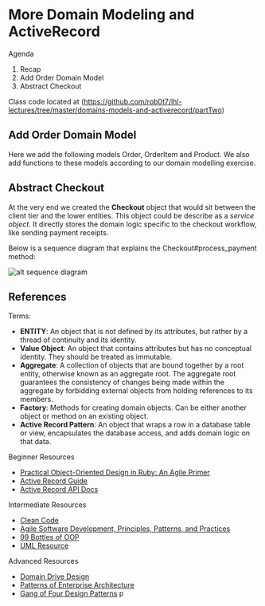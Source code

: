 # More Domain Modeling and ActiveRecord

Agenda

1. Recap
2. Add Order Domain Model
3. Abstract Checkout

Class code located at
(https://github.com/rob0t7/lhl-lectures/tree/master/domains-models-and-activerecord/partTwo)

## Add Order Domain Model

Here we add the following models Order, OrderItem and Product. We also
add functions to these models according to our domain modelling
exercise.

## Abstract Checkout

At the very end we created the **Checkout** object that would sit
between the client tier and the lower entities. This object could be
describe as a *service object*. It directly stores the domain logic
specific to the checkout workflow, like sending payment receipts.

Below is a sequence diagram that explains the Checkout#process_payment
method:

![alt sequence diagram](https://github.com/rob0t7/lhl-lectures/blob/master/domain-models-and-activerecord/partTwo/sequence.png)
## References

Terms:

* **ENTITY**: An object that is not defined by its attributes, but
  rather by a thread of continuity and its identity.
* **Value Object**: An object that contains attributes but has no
  conceptual identity. They should be treated as immutable.
* **Aggregate**: A collection of objects that are bound together by a
  root entity, otherwise known as an aggregate root. The aggregate
  root guarantees the consistency of changes being made within the
  aggregate by forbidding external objects from holding references to
  its members.
* **Factory**: Methods for creating domain objects. Can be either
another object or method on an existing object.
* **Active Record Pattern**: An object that wraps a row in a database
  table or view, encapsulates the database access, and adds domain
  logic on that data.

Beginner Resources

* [Practical Object-Oriented Design in Ruby: An Agile
  Primer](https://www.amazon.ca/Practical-Object-Oriented-Design-Ruby-Primer/dp/0321721330/ref=sr_1_1?ie=UTF8&qid=1527009549&sr=8-1&keywords=Practical+Object-Oriented+Design+in+Ruby%3A+An+Agile+Primer)
* [Active Record Guide](http://guides.rubyonrails.org/)
* [Active Record API Docs](http://api.rubyonrails.org/)

Intermediate Resources

* [Clean
  Code](https://www.amazon.com/Clean-Code-Handbook-Software-Craftsmanship/dp/0132350882/ref=sr_1_1?s=books&ie=UTF8&qid=1527009602&sr=1-1&keywords=clean+code&dpID=515iEcDr1GL&preST=_SX218_BO1,204,203,200_QL40_&dpSrc=srch)
* [Agile Software Development, Principles, Patterns, and Practices](https://www.amazon.com/Software-Development-Principles-Patterns-Practices/dp/0135974445/ref=asap_bc?ie=UTF8)
* [99 Bottles of OOP](https://sandimetz.dpdcart.com/)
* [UML Resource](https://www.amazon.ca/UML-Distilled-Standard-Modeling-Language/dp/0321193687/ref=sr_1_1?s=books&ie=UTF8&qid=1527009685&sr=1-1&keywords=uml)

Advanced Resources

* [Domain Drive Design](https://www.amazon.ca/Domain-Driven-Design-Tackling-Complexity-Software/dp/0321125215/ref=sr_1_1?s=books&ie=UTF8&qid=1527009704&sr=1-1&keywords=domain+driven+design)
* [Patterns of Enterprise Architecture](https://www.amazon.ca/Patterns-Enterprise-Application-Architecture-Martin/dp/0321127420/ref=sr_1_2?s=books&ie=UTF8&qid=1527009718&sr=1-2&keywords=fowler)
* [Gang of Four Design Patterns](https://www.amazon.ca/Design-Patterns-Elements-Reusable-Object-Oriented/dp/0201633612/ref=sr_1_1?s=books&ie=UTF8&qid=1527009743&sr=1-1&keywords=design+patterns)
p
